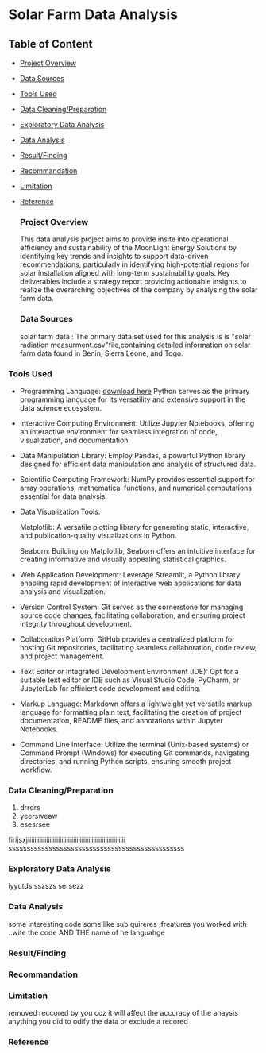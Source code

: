 # Solar Farm Data Analysis
## Table of Content
- [Project Overview](#project-overview)
- [Data Sources](#data-sources)
- [Tools Used]()
- [Data Cleaning/Preparation]()
- [Exploratory Data Analysis]()
- [Data Analysis]()
- [Result/Finding]()
 - [Recommandation]()
- [Limitation]()
- [Reference]()


  ### Project Overview
  This data analysis project aims to provide insite into operational efficiency and sustainability of the MoonLight Energy Solutions by identifying key trends and insights to support data-driven recommendations, particularly in identifying high-potential regions for solar installation aligned with long-term sustainability goals. Key deliverables include a strategy report providing actionable insights to realize the overarching objectives of the company by analysing the solar farm data.
  ### Data Sources
  solar farm data : The primary data set used for this analysis is is "solar radiation measurment.csv"file,containing detailed information on solar farm data found in Benin, Sierra Leone, and Togo.

### Tools Used
- Programming Language: [download here](https://chat.openai.com/)
Python serves as the primary programming language for its versatility and extensive support in the data science ecosystem.
- Interactive Computing Environment: 
Utilize Jupyter Notebooks, offering an interactive environment for seamless integration of code, visualization, and documentation.
- Data Manipulation Library:
Employ Pandas, a powerful Python library designed for efficient data manipulation and analysis of structured data.
- Scientific Computing Framework: 
NumPy provides essential support for array operations, mathematical functions, and numerical computations essential for data analysis.
- Data Visualization Tools:

  Matplotlib: A versatile plotting library for generating static, interactive, and publication-quality visualizations in Python.
  
  Seaborn: Building on Matplotlib, Seaborn offers an intuitive interface for creating informative and visually appealing statistical graphics.
- Web Application Development:
Leverage Streamlit, a Python library enabling rapid development of interactive web applications for data analysis and visualization.
- Version Control System:
Git serves as the cornerstone for managing source code changes, facilitating collaboration, and ensuring project integrity throughout development.
- Collaboration Platform: 
GitHub provides a centralized platform for hosting Git repositories, facilitating seamless collaboration, code review, and project management.
- Text Editor or Integrated Development Environment (IDE): 
Opt for a suitable text editor or IDE such as Visual Studio Code, PyCharm, or JupyterLab for efficient code development and editing.
- Markup Language:
Markdown offers a lightweight yet versatile markup language for formatting plain text, facilitating the creation of project documentation, README files, and annotations within Jupyter Notebooks.
- Command Line Interface:
Utilize the terminal (Unix-based systems) or Command Prompt (Windows) for executing Git commands, navigating directories, and running Python scripts, ensuring smooth project workflow.

### Data Cleaning/Preparation
1. drrdrs
2. yeersweaw
3. esesrsee


firijsxjiiiiiiiiiiiiiiiiiiiiiiiiiiiiiiiiiiiiiiiiiiiiiiiiiiiiiiiiii
ssssssssssssssssssssssssssssssssssssssssssssssss

### Exploratory Data Analysis
iyyutds
sszszs
sersezz
### Data Analysis 
some interesting code some like sub quireres ,freatures you worked with ..wite the code AND THE name of he languahge 


### Result/Finding









### Recommandation




### Limitation
removed reccored by you coz it will affect the accuracy of the anaysis
anything you did to odify the data  or exclude a recored
### Reference











   
